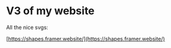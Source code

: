 # V3 of my website

All the nice svgs:

[https://shapes.framer.website/](https://shapes.framer.website/)
